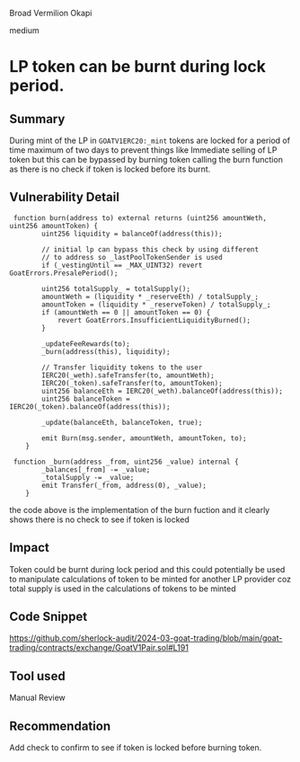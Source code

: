 Broad Vermilion Okapi

medium

# LP token can be burnt during lock period.

## Summary
 During mint of the LP in `GOATV1ERC20:_mint` tokens are locked for a period of time maximum of two days to prevent things like Immediate selling of LP token but this can be bypassed by burning token calling the burn function as there is no check if token is locked before its burnt.

## Vulnerability Detail
```solidity
 function burn(address to) external returns (uint256 amountWeth, uint256 amountToken) {
        uint256 liquidity = balanceOf(address(this));

        // initial lp can bypass this check by using different
        // to address so _lastPoolTokenSender is used
        if (_vestingUntil == _MAX_UINT32) revert GoatErrors.PresalePeriod();

        uint256 totalSupply_ = totalSupply();
        amountWeth = (liquidity * _reserveEth) / totalSupply_;
        amountToken = (liquidity * _reserveToken) / totalSupply_;
        if (amountWeth == 0 || amountToken == 0) {
            revert GoatErrors.InsufficientLiquidityBurned();
        }

        _updateFeeRewards(to);
        _burn(address(this), liquidity);

        // Transfer liquidity tokens to the user
        IERC20(_weth).safeTransfer(to, amountWeth);
        IERC20(_token).safeTransfer(to, amountToken);
        uint256 balanceEth = IERC20(_weth).balanceOf(address(this));
        uint256 balanceToken = IERC20(_token).balanceOf(address(this));

        _update(balanceEth, balanceToken, true);

        emit Burn(msg.sender, amountWeth, amountToken, to);
    }

 function _burn(address _from, uint256 _value) internal {
        _balances[_from] -= _value;
        _totalSupply -= _value;
        emit Transfer(_from, address(0), _value);
    }
```
the code above is the implementation of the burn fuction and it clearly shows there is no check to see if token is locked

## Impact
Token could be burnt during lock period and this could potentially be used to manipulate calculations of token to be minted for another LP provider coz total supply is used in the calculations of tokens to be minted
## Code Snippet
https://github.com/sherlock-audit/2024-03-goat-trading/blob/main/goat-trading/contracts/exchange/GoatV1Pair.sol#L191
## Tool used

Manual Review

## Recommendation
Add check to confirm to see if token is locked before burning token.
